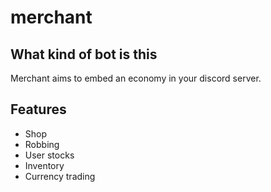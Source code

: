# merchant

## What kind of bot is this

Merchant aims to embed an economy in your discord server. 

## Features

- Shop
- Robbing
- User stocks
- Inventory
- Currency trading
